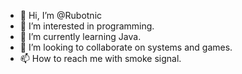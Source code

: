 - 👋 Hi, I’m @Rubotnic
- 👀 I’m interested in programming.
- 🌱 I’m currently learning Java.
- 💞️ I’m looking to collaborate on systems and games.
- 📫 How to reach me with smoke signal.

<!---
Rubotnic/Rubotnic is a ✨ special ✨ repository because its `README.md` (this file) appears on your GitHub profile.
You can click the Preview link to take a look at your changes.
--->

